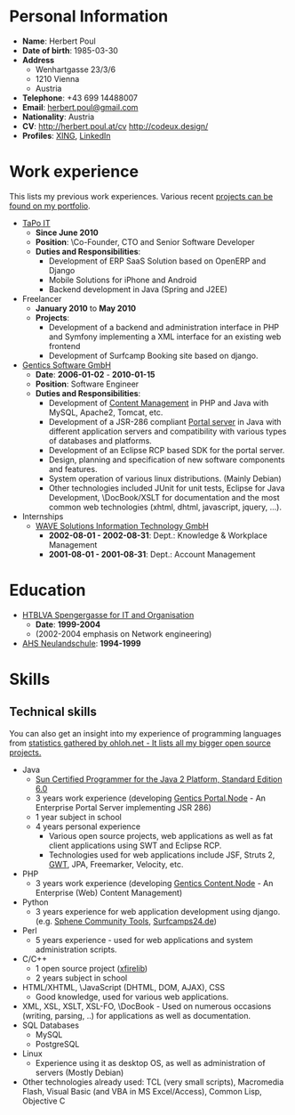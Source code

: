 # Personal Information

- __Name__: Herbert Poul
- __Date of birth__: 1985-03-30
- __Address__
    - Wenhartgasse 23/3/6
    - 1210 Vienna
    - Austria
- __Telephone__: +43 699 14488007
- __Email__: herbert.poul@gmail.com
- __Nationality__: Austria
- __CV__: <http://herbert.poul.at/cv> <http://codeux.design/>
- __Profiles__: [XING](http://www.xing.com/profile/Herbert_Poul), [LinkedIn](http://www.linkedin.com/in/herbertpoul)


# Work experience

This lists my previous work experiences. Various recent [projects can be found on my portfolio](http://herbert.poul.at/portfolio/).

- [TaPo IT](http://tapo-it.at)
    - __Since June 2010__
    - __Position__: \Co-Founder, CTO and Senior Software Developer
    - __Duties and Responsibilities__:
        - Development of ERP SaaS Solution based on OpenERP and Django
        - Mobile Solutions for iPhone and Android
        - Backend development in Java (Spring and J2EE)
- Freelancer
    - __January 2010__ to __May 2010__
    - __Projects__:
        - Development of a backend and administration interface in PHP and Symfony implementing a XML interface for an existing web frontend
        - Development of Surfcamp Booking site based on django.
- [Gentics Software GmbH](http://www.gentics.com)
    - __Date__: __2006-01-02__ - __2010-01-15__
    - __Position__: Software Engineer
    - __Duties and Responsibilities__: 
        - Development of [Content Management](http://www.gentics.com/Content.Node/products/Content-Management-System.php) in PHP and Java with MySQL, Apache2, Tomcat, etc.
        - Development of a JSR-286 compliant [Portal server](http://www.gentics.com/Content.Node/enterprise_portal/Enterprise-Portal.php) in Java with different application servers and compatibility with various types of databases and platforms.
        - Development of an Eclipse RCP based SDK for the portal server.
        - Design, planning and specification of new software components and features.
        - System operation of various linux distributions. (Mainly Debian)
        - Other technologies included JUnit for unit tests, Eclipse for Java Development, \DocBook/XSLT for documentation and the most common web technologies (xhtml, dhtml, javascript, jquery, ...).
- Internships
    - [WAVE Solutions Information Technology GmbH](http://www.wave-solutions.com)
        - __2002-08-01 - 2002-08-31__: Dept.: Knowledge & Workplace Management
        - __2001-08-01 - 2001-08-31__: Dept.: Account Management

# Education

- [HTBLVA Spengergasse for IT and Organisation](http://www.spengergasse.at)
    - __Date__: __1999-2004__
    - (2002-2004 emphasis on Network engineering)
- [AHS Neulandschule](http://www.nls.at/ahs/): __1994-1999__

# Skills

## Technical skills

You can also get an insight into my experience of programming languages from [statistics gathered by ohloh.net - It lists all my bigger open source projects.](http://www.ohloh.net/accounts/1785/positions/total)

- Java
    - [Sun Certified Programmer for the Java 2 Platform, Standard Edition 6.0](http://www.sun.com/training/certification/java/scjp.xml)
    - 3 years work experience (developing [Gentics Portal.Node](http://www.gentics.com/Content.Node/enterprise_portal/Enterprise-Portal.php) - An Enterprise Portal Server implementing JSR 286)
    - 1 year subject in school
    - 4 years personal experience
        - Various open source projects, web applications as well as fat client applications using SWT and Eclipse RCP.
        - Technologies used for web applications include JSF, Struts 2, [GWT](http://gwtwidgets.sphene.net/), JPA, Freemarker, Velocity, etc.
- PHP
    - 3 years work experience (developing [Gentics Content.Node](http://www.gentics.com/Content.Node/products/Content-Management-System.php) - An Enterprise (Web) Content Management)
- Python
    - 3 years experience for web application development using django. (e.g. [Sphene Community Tools](http://sct.sphene.net), [Surfcamps24.de](http://herbert.poul.at/blog/2009/11/15/surfcamps24-making-of/))
- Perl
    - 5 years experience - used for web applications and system administration scripts.
- C/C++
    - 1 open source project ([xfirelib](http://xfirelib.sphene.net))
    - 2 years subject in school
- HTML/XHTML, \JavaScript (DHTML, DOM, AJAX), CSS
    - Good knowledge, used for various web applications.
- XML, XSL, XSLT, XSL-FO, \DocBook - Used on numerous occasions (writing, parsing, ..) for applications as well as documentation.
- SQL Databases
    - MySQL
    - PostgreSQL
- Linux
    - Experience using it as desktop OS, as well as administration of servers (Mostly Debian)
- Other technologies already used: TCL (very small scripts), Macromedia Flash, Visual Basic (and VBA in MS Excel/Access), Common Lisp, Objective C
